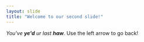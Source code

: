 ```yaml
---
layout: slide
title: "Welcome to our second slide!"
---
```

_You've **ye'd** ur last **haw**._
Use the left arrow to go back!
